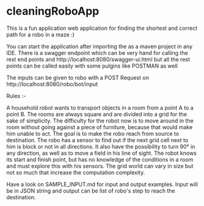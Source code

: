 # cleaningRoboApp
This is a fun application web application for finding the shortest and correct path for a robo in a maze :)

You can start the application after importing the as a maven project in any IDE.
There is a swagger endpoint which can be very hand for calling the rest end points and http://localhost:8080/swagger-ui.html
but all the rest points can be called easily with some pulgins like POSTMAN as well

The inputs can be given to robo with a POST Request on http://localhost:8080/robo/bot/input

Rules :-

A household robot wants to transport objects in a room from a point A to a point B. The rooms are always
square and are divided into a grid for the sake of simplicity. The difficulty for the robot now is
to move around in the room without going against a piece of furniture, because that would make him unable to act. The goal is to make the robo reach from source to destination. The robo has a sensor to find out if the next grid cell next to him is block or not in all directions. It also have the possibility to turn 90° in any direction, as well as to move a field in his line of sight. The robot knows its start and finish point, but has
no knowledge of the conditions in a room and must explore this with his sensors. The grid world can vary in size but not so much that increase the computation complexity.

Have a look on SAMPLE_INPUT.md for input and output examples. Input will be in JSON string and output can be list of robo's step to reach the destination.
